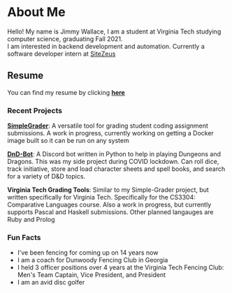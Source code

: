 <!--
**jamesw98/jamesw98** is a ✨ _special_ ✨ repository because its `README.md` (this file) appears on your GitHub profile.

Here are some ideas to get you started:

- 🔭 I’m currently working on ...
- 🌱 I’m currently learning ...
- 👯 I’m looking to collaborate on ...
- 🤔 I’m looking for help with ...
- 💬 Ask me about ...
- 📫 How to reach me: ...
- 😄 Pronouns: ...
- ⚡ Fun fact: ...
-->

# About Me
Hello! My name is Jimmy Wallace, I am a student at Virginia Tech studying computer science, graduating Fall 2021.   
I am interested in backend development and automation. Currently a software developer intern at [SiteZeus](sitezeus.com)   

## Resume  
You can find my resume by clicking **[here](https://drive.google.com/file/d/1eMiM4UYobqHxqusYBqVhTsjEthEaqxIu/view?usp=sharing)**

### Recent Projects

**[SimpleGrader](https://github.com/jamesw98/simple-grader)**: A versatile tool for grading student coding assignment submissions. A work in progress, currently working on getting a Docker image built so it can be run on any system  

**[DnD-Bot](https://github.com/jamesw98/dnd-bot)**: A Discord bot written in Python to help in playing Dungeons and Dragons. This was my side project during COVID lockdown. Can roll dice, track initiative, store and load character sheets and spell books, and search for a variety of D&D topics. 

**Virginia Tech Grading Tools**: Similar to my Simple-Grader project, but written specifically for Virginia Tech. Specifically for the CS3304: Comparative Languages course. Also a work in progress, but currently supports Pascal and Haskell submissions. Other planned langauges are Ruby and Prolog  

### Fun Facts

* I've been fencing for coming up on 14 years now
* I am a coach for Dunwoody Fencing Club in Georgia
* I held 3 officer positions over 4 years at the Virginia Tech Fencing Club: Men's Team Captain, Vice President, and President 
* I am an avid disc golfer



